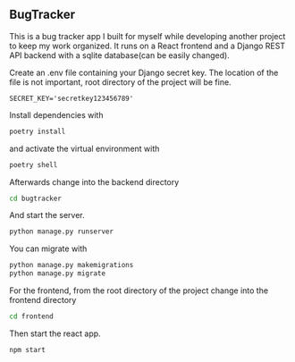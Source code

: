 ## BugTracker

This is a bug tracker app I built for myself while developing another project to keep my work organized. It runs on a React frontend and a Django REST API backend with a sqlite database(can be easily changed). 

Create an .env file containing your Django secret key. The location of the file is not important, root directory of the project will be fine.
```
SECRET_KEY='secretkey123456789'
```
Install dependencies with 

```bash
poetry install
```
and activate the virtual environment with
```bash
poetry shell
```
Afterwards change into the backend directory

```bash
cd bugtracker
```

And start the server.
```bash
python manage.py runserver
```

You can migrate with

```bash
python manage.py makemigrations
python manage.py migrate
```
For the frontend, from the root directory of the project change into the frontend directory

```bash
cd frontend
```

Then start the react app.

```bash
npm start
```

